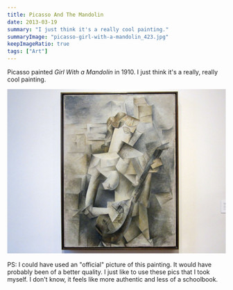```yaml
---
title: Picasso And The Mandolin
date: 2013-03-19
summary: "I just think it's a really cool painting."
summaryImage: "picasso-girl-with-a-mandolin_423.jpg"
keepImageRatio: true
tags: ["Art"]
---
```


Picasso painted _Girl With a Mandolin_ in 1910. I just think it's a really, really cool painting.

![](picasso-girl-with-a-mandolin_423.jpg)

PS: I could have used an "official" picture of this painting. It would have probably been of a better quality. I just like to use these pics that I took myself. I don't know, it feels like more authentic and less of a schoolbook.